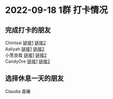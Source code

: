 # 2022-09-18 1群 打卡情况
## 完成打卡的朋友
Chintsai [链接1](http://mmbiz.qpic.cn/mmbiz_jpg/fKBOEML39zp6mBLBVNVSzMNnicV0Z6A6Hltn5k0rYhRMQWl2qRQmHR38JjXCyLA9VXiaFOFDHvvyqPOOF0VNUpicA/0) [链接2](http://mmbiz.qpic.cn/mmbiz_jpg/fKBOEML39zp6mBLBVNVSzMNnicV0Z6A6Hy6lIHcpfXb1kib95H8ojByo6PLgBMyds6ccxNUnwibe6PexkJEwriaEWg/0) <br>Aaliyah [链接1](http://mmbiz.qpic.cn/mmbiz_jpg/aBaDwGIjEcGLgQlDblHGwicbBqy1BYXoziauyWicwzuPTjzqyAUtHUvlKeZtb3iazXfs33nSucphnY9LPNTmcCUukA/0) [链接2](http://mmbiz.qpic.cn/mmbiz_jpg/aBaDwGIjEcGLgQlDblHGwicbBqy1BYXozjRu6cdia4FmqHbLH93fCALf4NgbPuh6BDVob6VLNtuPg1kUUcEBmtWw/0) <br>小葱良栽 [链接1](http://mmbiz.qpic.cn/mmbiz_jpg/rlzCzCGMBEousGt8JCQ0UFVLghBytuPJ1xW6kO3iazoyicwkuClXRASHdoPXTsx2fWIv57dW8ddibYc1eo7s0G0WQ/0) [链接2](http://mmbiz.qpic.cn/mmbiz_jpg/rlzCzCGMBEousGt8JCQ0UFVLghBytuPJDn5ZYl5zib0DphgovYCeJpQVODn4NnE390xaf6s2gMibEAAEcFWOKnDA/0) <br>CandyOre [链接1](http://mmbiz.qpic.cn/mmbiz_jpg/PibeWIRvwQib9THn2Lg8xHMj1yKibkN2Z5sFGCxthFvAQE00zxtcichUGibvj6NKnlszGG7JmbHnBjUaf0ovcbze1mQ/0) [链接2](http://mmbiz.qpic.cn/mmbiz_jpg/PibeWIRvwQib9THn2Lg8xHMj1yKibkN2Z5shrBxSHs5N894IPD9V07HTicU7T0RqafXic12R1libbmE7rhALdMh5mKDg/0) <br>
## 选择休息一天的朋友
Claudia
晨曦

